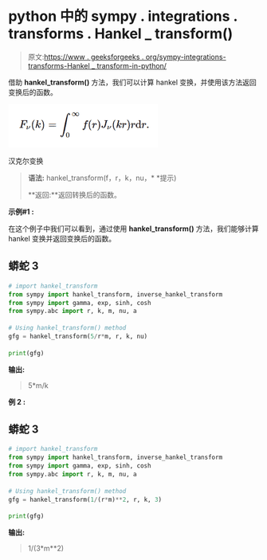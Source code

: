 # python 中的 sympy . integrations . transforms . Hankel _ transform()

> 原文:[https://www . geeksforgeeks . org/sympy-integrations-transforms-Hankel _ transform-in-python/](https://www.geeksforgeeks.org/sympy-integrals-transforms-hankel_transform-in-python/)

借助 **hankel_transform()** 方法，我们可以计算 hankel 变换，并使用该方法返回变换后的函数。

![](img/314e5bb4f82bef9b70907a0374d3dc15.png)

汉克尔变换

> **语法:** hankel_transform(f，r，k，nu，* *提示)
> 
> **返回:**返回转换后的函数。

**示例#1 :**

在这个例子中我们可以看到，通过使用 **hankel_transform()** 方法，我们能够计算 hankel 变换并返回变换后的函数。

## 蟒蛇 3

```py
# import hankel_transform
from sympy import hankel_transform, inverse_hankel_transform
from sympy import gamma, exp, sinh, cosh
from sympy.abc import r, k, m, nu, a

# Using hankel_transform() method
gfg = hankel_transform(5/r*m, r, k, nu)

print(gfg)
```

**输出:**

> 5*m/k

**例 2 :**

## 蟒蛇 3

```py
# import hankel_transform
from sympy import hankel_transform, inverse_hankel_transform
from sympy import gamma, exp, sinh, cosh
from sympy.abc import r, k, m, nu, a

# Using hankel_transform() method
gfg = hankel_transform(1/(r*m)**2, r, k, 3)

print(gfg)
```

**输出:**

> 1/(3*m**2)